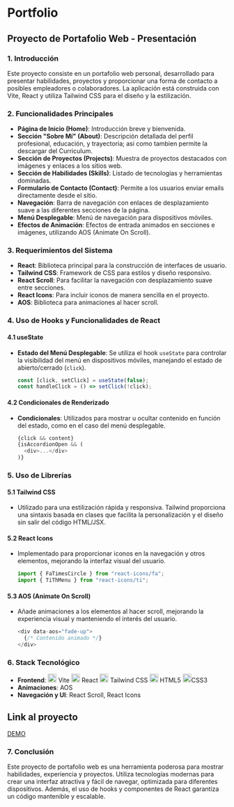 <h1> Portfolio </h1>

## Proyecto de Portafolio Web - Presentación

### 1. **Introducción**

Este proyecto consiste en un portafolio web personal, desarrollado para presentar habilidades, proyectos y proporcionar una forma de contacto a posibles empleadores o colaboradores. La aplicación está construida con Vite, React y utiliza Tailwind CSS para el diseño y la estilización.

### 2. **Funcionalidades Principales**

- **Página de Inicio (Home)**: Introducción breve y bienvenida.
- **Sección "Sobre Mí" (About)**: Descripción detallada del perfil profesional, educación, y trayectoria; asi como tambien permite la descargar del Curriculum.
- **Sección de Proyectos (Projects)**: Muestra de proyectos destacados con imágenes y enlaces a los sitios web.
- **Sección de Habilidades (Skills)**: Listado de tecnologías y herramientas dominadas.
- **Formulario de Contacto (Contact)**: Permite a los usuarios enviar emails directamente desde el sitio.
- **Navegación**: Barra de navegación con enlaces de desplazamiento suave a las diferentes secciones de la página.
- **Menú Desplegable**: Menú de navegación para dispositivos móviles.
- **Efectos de Animación**: Efectos de entrada animados en secciones e imágenes, utilizando AOS (Animate On Scroll).

### 3. **Requerimientos del Sistema**

- **React**: Biblioteca principal para la construcción de interfaces de usuario.
- **Tailwind CSS**: Framework de CSS para estilos y diseño responsivo.
- **React Scroll**: Para facilitar la navegación con desplazamiento suave entre secciones.
- **React Icons**: Para incluir iconos de manera sencilla en el proyecto.
- **AOS**: Biblioteca para animaciones al hacer scroll.

### 4. **Uso de Hooks y Funcionalidades de React**

#### 4.1 **useState**

- **Estado del Menú Desplegable**: Se utiliza el hook `useState` para controlar la visibilidad del menú en dispositivos móviles, manejando el estado de abierto/cerrado (`click`).

  ```javascript
  const [click, setClick] = useState(false);
  const handleClick = () => setClick(!click);
  ```

#### 4.2 **Condicionales de Renderizado**

- **Condicionales**: Utilizados para mostrar u ocultar contenido en función del estado, como en el caso del menú desplegable.

  ```javascript
  {click && content}
  {isAccordionOpen && (
    <div>...</div>
  )}
  ```

### 5. **Uso de Librerías**

#### 5.1 **Tailwind CSS**

- Utilizado para una estilización rápida y responsiva. Tailwind proporciona una sintaxis basada en clases que facilita la personalización y el diseño sin salir del código HTML/JSX.

#### 5.2 **React Icons**

- Implementado para proporcionar iconos en la navegación y otros elementos, mejorando la interfaz visual del usuario.

  ```javascript
  import { FaTimesCircle } from "react-icons/fa";
  import { TiThMenu } from "react-icons/ti";
  ```

#### 5.3 **AOS (Animate On Scroll)**

- Añade animaciones a los elementos al hacer scroll, mejorando la experiencia visual y manteniendo el interés del usuario.

  ```javascript
  <div data-aos="fade-up">
    {/* Contenido animado */}
  </div>
  ```

### 6. **Stack Tecnológico**

- **Frontend**:
  <img src="https://cdn.jsdelivr.net/gh/devicons/devicon@latest/icons/vitejs/vitejs-original.svg"  width="20" height="20"/> Vite
  <img src="https://cdn.jsdelivr.net/gh/devicons/devicon@latest/icons/react/react-original.svg" width="20" height="20"/> React
  <img src="https://cdn.jsdelivr.net/gh/devicons/devicon@latest/icons/tailwindcss/tailwindcss-original.svg" width="20" height="20"/> Tailwind CSS
  <img src="https://cdn.jsdelivr.net/gh/devicons/devicon@latest/icons/html5/html5-original.svg" width="20" height="20"/> HTML5
  <img src="https://cdn.jsdelivr.net/gh/devicons/devicon@latest/icons/css3/css3-original.svg" width="20" height="20"/>CSS3 
- **Animaciones**: AOS
- **Navegación y UI**: React Scroll, React Icons

## Link al proyecto

[DEMO]([https://cristian-vellio-cv.vercel.app/])

### 7. **Conclusión**

Este proyecto de portafolio web es una herramienta poderosa para mostrar habilidades, experiencia y proyectos. Utiliza tecnologías modernas para crear una interfaz atractiva y fácil de navegar, optimizada para diferentes dispositivos. Además, el uso de hooks y componentes de React garantiza un código mantenible y escalable.
 
